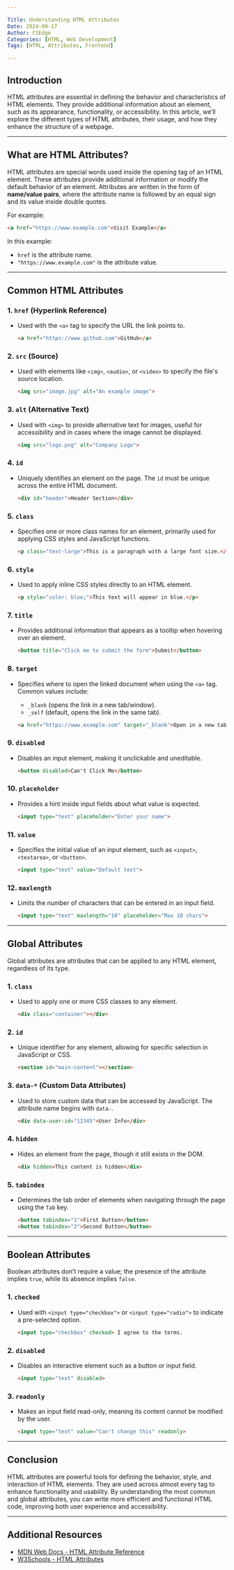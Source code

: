 ```yaml
---

Title: Understanding HTML Attributes  
Date: 2024-09-17  
Author: CSEdge
Categories: [HTML, Web Development]  
Tags: [HTML, Attributes, Frontend]  

---
```


## Introduction

HTML attributes are essential in defining the behavior and characteristics of HTML elements. They provide additional information about an element, such as its appearance, functionality, or accessibility. In this article, we’ll explore the different types of HTML attributes, their usage, and how they enhance the structure of a webpage.

---

## What are HTML Attributes?

HTML attributes are special words used inside the opening tag of an HTML element. These attributes provide additional information or modify the default behavior of an element. Attributes are written in the form of **name/value pairs**, where the attribute name is followed by an equal sign and its value inside double quotes. 

For example:

```html
<a href="https://www.example.com">Visit Example</a>
```

In this example:
- `href` is the attribute name.
- `"https://www.example.com"` is the attribute value.

---

## Common HTML Attributes

### 1. **`href` (Hyperlink Reference)**
- Used with the `<a>` tag to specify the URL the link points to.
  
  ```html
  <a href="https://www.github.com">GitHub</a>
  ```

### 2. **`src` (Source)**
- Used with elements like `<img>`, `<audio>`, or `<video>` to specify the file's source location.

  ```html
  <img src="image.jpg" alt="An example image">
  ```

### 3. **`alt` (Alternative Text)**
- Used with `<img>` to provide alternative text for images, useful for accessibility and in cases where the image cannot be displayed.

  ```html
  <img src="logo.png" alt="Company Logo">
  ```

### 4. **`id`**
- Uniquely identifies an element on the page. The `id` must be unique across the entire HTML document.

  ```html
  <div id="header">Header Section</div>
  ```

### 5. **`class`**
- Specifies one or more class names for an element, primarily used for applying CSS styles and JavaScript functions.

  ```html
  <p class="text-large">This is a paragraph with a large font size.</p>
  ```

### 6. **`style`**
- Used to apply inline CSS styles directly to an HTML element.

  ```html
  <p style="color: blue;">This text will appear in blue.</p>
  ```

### 7. **`title`**
- Provides additional information that appears as a tooltip when hovering over an element.

  ```html
  <button title="Click me to submit the form">Submit</button>
  ```

### 8. **`target`**
- Specifies where to open the linked document when using the `<a>` tag. Common values include:
  - `_blank` (opens the link in a new tab/window).
  - `_self` (default, opens the link in the same tab).

  ```html
  <a href="https://www.example.com" target="_blank">Open in a new tab</a>
  ```

### 9. **`disabled`**
- Disables an input element, making it unclickable and uneditable.

  ```html
  <button disabled>Can't Click Me</button>
  ```

### 10. **`placeholder`**
- Provides a hint inside input fields about what value is expected.

  ```html
  <input type="text" placeholder="Enter your name">
  ```

### 11. **`value`**
- Specifies the initial value of an input element, such as `<input>`, `<textarea>`, or `<button>`.

  ```html
  <input type="text" value="Default text">
  ```

### 12. **`maxlength`**
- Limits the number of characters that can be entered in an input field.

  ```html
  <input type="text" maxlength="10" placeholder="Max 10 chars">
  ```

---

## Global Attributes

Global attributes are attributes that can be applied to any HTML element, regardless of its type.

### 1. **`class`**
- Used to apply one or more CSS classes to any element.

  ```html
  <div class="container"></div>
  ```

### 2. **`id`**
- Unique identifier for any element, allowing for specific selection in JavaScript or CSS.

  ```html
  <section id="main-content"></section>
  ```

### 3. **`data-*` (Custom Data Attributes)**
- Used to store custom data that can be accessed by JavaScript. The attribute name begins with `data-`.

  ```html
  <div data-user-id="12345">User Info</div>
  ```

### 4. **`hidden`**
- Hides an element from the page, though it still exists in the DOM.

  ```html
  <div hidden>This content is hidden</div>
  ```

### 5. **`tabindex`**
- Determines the tab order of elements when navigating through the page using the `Tab` key.

  ```html
  <button tabindex="1">First Button</button>
  <button tabindex="2">Second Button</button>
  ```

---

## Boolean Attributes

Boolean attributes don’t require a value; the presence of the attribute implies `true`, while its absence implies `false`.

### 1. **`checked`**
- Used with `<input type="checkbox">` or `<input type="radio">` to indicate a pre-selected option.

  ```html
  <input type="checkbox" checked> I agree to the terms.
  ```

### 2. **`disabled`**
- Disables an interactive element such as a button or input field.

  ```html
  <input type="text" disabled>
  ```

### 3. **`readonly`**
- Makes an input field read-only, meaning its content cannot be modified by the user.

  ```html
  <input type="text" value="Can't change this" readonly>
  ```

---

## Conclusion

HTML attributes are powerful tools for defining the behavior, style, and interaction of HTML elements. They are used across almost every tag to enhance functionality and usability. By understanding the most common and global attributes, you can write more efficient and functional HTML code, improving both user experience and accessibility.

---

## Additional Resources

- [MDN Web Docs - HTML Attribute Reference](https://developer.mozilla.org/en-US/docs/Web/HTML/Attributes)
- [W3Schools - HTML Attributes](https://www.w3schools.com/html/html_attributes.asp)

